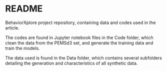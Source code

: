 # README

BehaviorXplore project repository, containing data and codes used in the article.

The codes are found in Jupyter notebook files in the Code folder, which clean the data from the PEMSd3 set, and generate the training data and train the models.

The data used is found in the Data folder, which contains several subfolders detailing the generation and characteristics of all synthetic data.

